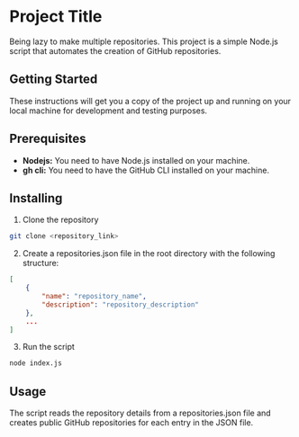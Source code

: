 # Project Title

Being lazy to make multiple repositories. This project is a simple Node.js script that automates the creation of GitHub repositories.

## Getting Started

These instructions will get you a copy of the project up and running on your local machine for development and testing purposes.

## Prerequisites

- **Nodejs:** You need to have Node.js installed on your machine.
- **gh cli:** You need to have the GitHub CLI installed on your machine.

## Installing

1. Clone the repository

```bash
git clone <repository_link>
```

2. Create a repositories.json file in the root directory with the following structure:

```json
[
    {
        "name": "repository_name",
        "description": "repository_description"
    },
    ...
]
```

3. Run the script

```bash
node index.js
```

## Usage

The script reads the repository details from a repositories.json file and creates public GitHub repositories for each entry in the JSON file.
